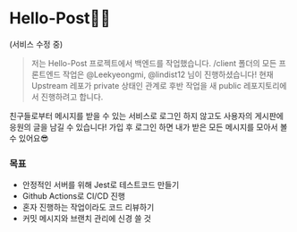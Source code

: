 # Hello-Post🐱‍🏍
(서비스 수정 중)

> 저는 Hello-Post 프로젝트에서 백엔드를 작업했습니다.
> /client 폴더의 모든 프론트엔드 작업은 @Leekyeongmi, @lindist12 님이 진행하셨습니다!
> 현재 Upstream 레포가 private 상태인 관계로 후반 작업을 새 public 레포지토리에서 진행하려고 합니다.

친구들로부터 메시지를 받을 수 있는 서비스로
로그인 하지 않고도 사용자의 게시판에 응원의 글을 남길 수 있습니다!
가입 후 로그인 하면 내가 받은 모든 메시지를 모아서 볼 수 있어요😎

### 목표
- 안정적인 서버를 위해 Jest로 테스트코드 만들기
- Github Actions로 CI/CD 진행
- 혼자 진행하는 작업이라도 코드 리뷰하기
- 커밋 메시지와 브랜치 관리에 신경 쓸 것
